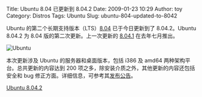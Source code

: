 Title: Ubuntu 8.04 已更新到 8.04.2
Date: 2009-01-23 10:29
Author: toy
Category: Distros
Tags: Ubuntu
Slug: ubuntu-804-updated-to-8042

Ubuntu
的第二个长期支持版本（LTS）[8.04](http://linuxtoy.org/archives/ubuntu-804-hardy-heron-lts-download.html)
已于今日更新到了 8.04.2。Ubuntu 8.04.2 为 8.04
版的第二次更新。上一次更新的
[8.04.1](http://linuxtoy.org/archives/ubuntu-8041-lts-released.html)
在去年七月推出。

![Ubuntu](http://i.linuxtoy.org/i/logo/ubuntu-logo.jpg)

本次更新涉及 Ubuntu 的服务器和桌面版本，包括 i386 及 amd64
两种架构平台。总共更新的内容达到 200
项之多，除安装介质之外，其他更新的内容还包括安全和 bug
修正方面。详细信息，可参考其[发布公告](https://lists.ubuntu.com/archives/ubuntu-announce/2009-January/000117.html)。

[Ubuntu 8.04.2](http://www.ubuntu.com/getubuntu/download)
